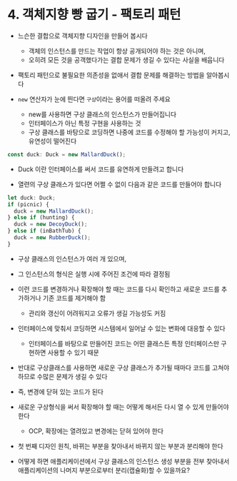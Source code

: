 # 4. 객체지향 빵 굽기 - 팩토리 패턴

- 느슨한 결합으로 객체지향 디자인을 만들어 봅시다
  - 객체의 인스턴스를 만드는 작업이 항상 공개되어야 하는 것은 아니며,
  - 오히려 모든 것을 공객했다가는 결합 문제가 생길 수 있다는 사실을 배웁니다
- 팩토리 패턴으로 불필요한 의존성을 없애서 결합 문제를 해결하는 방법을 알아봅시다

- `new` 연산자가 눈에 띈다면 `구상`이라는 용어를 떠올려 주세요
  - new를 사용하면 구상 클래스의 인스턴스가 만들어집니다
  - 인터페이스가 아닌 특정 구현을 사용하는 것
  - 구상 클래스를 바탕으로 코딩하면 나중에 코드를 수정해야 할 가능성이 커지고, 유연성이 떨어진다

```ts
const duck: Duck = new MallardDuck();
```

- Duck 이란 인터페이스를 써서 코드를 유연하게 만들려고 합니다

- 열련의 구상 클래스가 있다면 어쩔 수 없이 다음과 같은 코드를 만들어야 합니다

```ts
let duck: Duck;
if (picnic) {
  duck = new MallardDuck();
} else if (hunting) {
  duck = new DecoyDuck();
} else if (inBathTub) {
  duck = new RubberDuck();
}
```

- 구상 클래스의 인스턴스가 여러 개 있으며,
- 그 인스턴스의 형식은 실행 시에 주어진 조건에 따라 결정됨
- 이런 코드를 변경하거나 확장해야 할 때는 코드를 다시 확인하고 새로운 코드를 추가하거나 기존 코드를 제거해야 함

  - 관리와 갱신이 어려워지고 오류가 생길 가능성도 커짐

- 인터페이스에 맞춰서 코딩하면 시스템에서 일어날 수 있는 변화에 대응할 수 있다
  - 인터페이스를 바탕으로 만들어진 코드는 어떤 클래스든 특정 인터페이스만 구현하면 사용할 수 있기 때문
- 반대로 구상클래스를 사용하면 새로운 구상 클래스가 추가될 때마다 코드를 고쳐야 하므로 수많은 문제가 생길 수 있다

- 즉, 변경에 닫혀 있는 코드가 된다
- 새로운 구상형식을 써서 확장해야 할 때는 어떻게 해서든 다시 열 수 있게 만들어야 한다

  - OCP, 확장에는 열려있고 변경에는 닫혀 있어야 한다

- 첫 번째 디자인 원칙, 바뀌는 부분을 찾아내서 바뀌지 않는 부분과 분리해야 한다
- 어떻게 하면 애플리케이션에서 구상 클래스의 인스턴스 생성 부분을 전부 찾아내서 애플리케이션의 나머지 부분으로부터 분리(캡슐화)할 수 있을까요?

